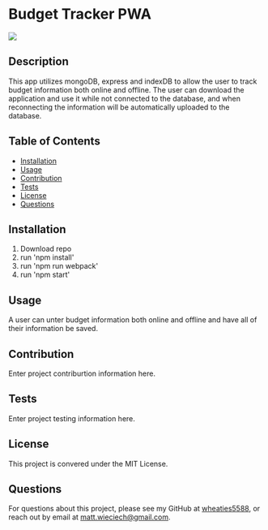 # Budget Tracker PWA
![](https://img.shields.io/badge/license-MIT%20License-blue?style=flat-square)
## Description
This app utilizes mongoDB, express and indexDB to allow the user to track budget information both online and offline. The user can download the application and use it while not connected to the database, and when reconnecting the information will be automatically uploaded to the database.
## Table of Contents
* [Installation](#installation)
* [Usage](#usage)
* [Contribution](#contribution)
* [Tests](#tests)
* [License](#license)
* [Questions](#questions)

## Installation
1. Download repo
2. run 'npm install'
3. run 'npm run webpack'
4. run 'npm start'

## Usage
A user can unter budget information both online and offline and have all of their information be saved.

## Contribution
 Enter project contriburtion information here.

## Tests
 Enter project testing information here.

## License
This project is convered under the MIT License.

## Questions
For questions about this project, please see my GitHub at [wheaties5588](https://github.com/wheaties5588), or reach out by email at matt.wieciech@gmail.com.